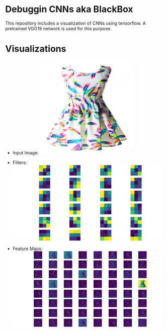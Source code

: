 # Debuggin CNNs aka BlackBox
This repository includes a visualization of CNNs using tensorflow. A pretrained VGG19 network is used for this purpose.

# Visualizations
* Input Image: 
![Input Image](./input_image.jpg)

* Filters: 
![Filters](./filters.gif)

* Feature Maps: 
![Feature Maps](./feature_maps.gif)
